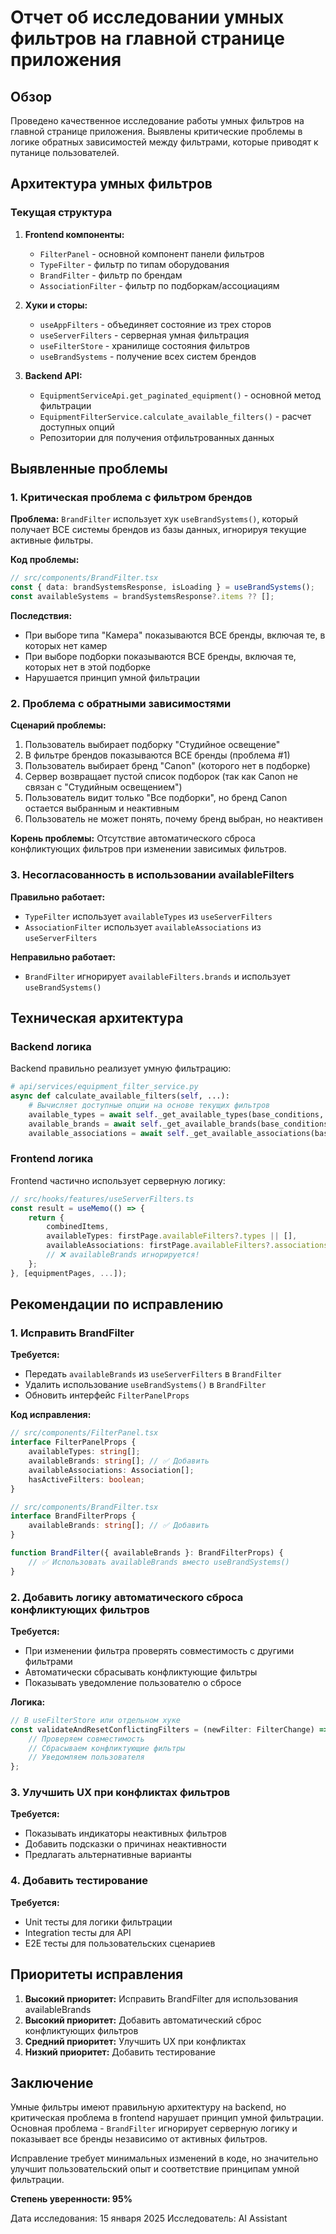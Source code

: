 # Отчет об исследовании умных фильтров на главной странице приложения

## Обзор

Проведено качественное исследование работы умных фильтров на главной странице приложения. Выявлены критические проблемы в логике обратных зависимостей между фильтрами, которые приводят к путанице пользователей.

## Архитектура умных фильтров

### Текущая структура

1. **Frontend компоненты:**
   - `FilterPanel` - основной компонент панели фильтров
   - `TypeFilter` - фильтр по типам оборудования
   - `BrandFilter` - фильтр по брендам
   - `AssociationFilter` - фильтр по подборкам/ассоциациям

2. **Хуки и сторы:**
   - `useAppFilters` - объединяет состояние из трех сторов
   - `useServerFilters` - серверная умная фильтрация
   - `useFilterStore` - хранилище состояния фильтров
   - `useBrandSystems` - получение всех систем брендов

3. **Backend API:**
   - `EquipmentServiceApi.get_paginated_equipment()` - основной метод фильтрации
   - `EquipmentFilterService.calculate_available_filters()` - расчет доступных опций
   - Репозитории для получения отфильтрованных данных

## Выявленные проблемы

### 1. Критическая проблема с фильтром брендов

**Проблема:** `BrandFilter` использует хук `useBrandSystems()`, который получает ВСЕ системы брендов из базы данных, игнорируя текущие активные фильтры.

**Код проблемы:**
```typescript
// src/components/BrandFilter.tsx
const { data: brandSystemsResponse, isLoading } = useBrandSystems();
const availableSystems = brandSystemsResponse?.items ?? [];
```

**Последствия:**
- При выборе типа "Камера" показываются ВСЕ бренды, включая те, в которых нет камер
- При выборе подборки показываются ВСЕ бренды, включая те, которых нет в этой подборке
- Нарушается принцип умной фильтрации

### 2. Проблема с обратными зависимостями

**Сценарий проблемы:**
1. Пользователь выбирает подборку "Студийное освещение"
2. В фильтре брендов показываются ВСЕ бренды (проблема #1)
3. Пользователь выбирает бренд "Canon" (которого нет в подборке)
4. Сервер возвращает пустой список подборок (так как Canon не связан с "Студийным освещением")
5. Пользователь видит только "Все подборки", но бренд Canon остается выбранным и неактивным
6. Пользователь не может понять, почему бренд выбран, но неактивен

**Корень проблемы:** Отсутствие автоматического сброса конфликтующих фильтров при изменении зависимых фильтров.

### 3. Несогласованность в использовании availableFilters

**Правильно работает:**
- `TypeFilter` использует `availableTypes` из `useServerFilters`
- `AssociationFilter` использует `availableAssociations` из `useServerFilters`

**Неправильно работает:**
- `BrandFilter` игнорирует `availableFilters.brands` и использует `useBrandSystems()`

## Техническая архитектура

### Backend логика

Backend правильно реализует умную фильтрацию:

```python
# api/services/equipment_filter_service.py
async def calculate_available_filters(self, ...):
    # Вычисляет доступные опции на основе текущих фильтров
    available_types = await self._get_available_types(base_conditions, brand_system_id, association_id)
    available_brands = await self._get_available_brands(base_conditions, type, association_id)
    available_associations = await self._get_available_associations(base_conditions, type, brand_system_id)
```

### Frontend логика

Frontend частично использует серверную логику:

```typescript
// src/hooks/features/useServerFilters.ts
const result = useMemo(() => {
    return {
        combinedItems,
        availableTypes: firstPage.availableFilters?.types || [],
        availableAssociations: firstPage.availableFilters?.associations || [],
        // ❌ availableBrands игнорируется!
    };
}, [equipmentPages, ...]);
```

## Рекомендации по исправлению

### 1. Исправить BrandFilter

**Требуется:**
- Передать `availableBrands` из `useServerFilters` в `BrandFilter`
- Удалить использование `useBrandSystems()` в `BrandFilter`
- Обновить интерфейс `FilterPanelProps`

**Код исправления:**
```typescript
// src/components/FilterPanel.tsx
interface FilterPanelProps {
    availableTypes: string[];
    availableBrands: string[]; // ✅ Добавить
    availableAssociations: Association[];
    hasActiveFilters: boolean;
}

// src/components/BrandFilter.tsx
interface BrandFilterProps {
    availableBrands: string[]; // ✅ Добавить
}

function BrandFilter({ availableBrands }: BrandFilterProps) {
    // ✅ Использовать availableBrands вместо useBrandSystems()
}
```

### 2. Добавить логику автоматического сброса конфликтующих фильтров

**Требуется:**
- При изменении фильтра проверять совместимость с другими фильтрами
- Автоматически сбрасывать конфликтующие фильтры
- Показывать уведомление пользователю о сбросе

**Логика:**
```typescript
// В useFilterStore или отдельном хуке
const validateAndResetConflictingFilters = (newFilter: FilterChange) => {
    // Проверяем совместимость
    // Сбрасываем конфликтующие фильтры
    // Уведомляем пользователя
};
```

### 3. Улучшить UX при конфликтах фильтров

**Требуется:**
- Показывать индикаторы неактивных фильтров
- Добавить подсказки о причинах неактивности
- Предлагать альтернативные варианты

### 4. Добавить тестирование

**Требуется:**
- Unit тесты для логики фильтрации
- Integration тесты для API
- E2E тесты для пользовательских сценариев

## Приоритеты исправления

1. **Высокий приоритет:** Исправить BrandFilter для использования availableBrands
2. **Высокий приоритет:** Добавить автоматический сброс конфликтующих фильтров
3. **Средний приоритет:** Улучшить UX при конфликтах
4. **Низкий приоритет:** Добавить тестирование

## Заключение

Умные фильтры имеют правильную архитектуру на backend, но критическая проблема в frontend нарушает принцип умной фильтрации. Основная проблема - `BrandFilter` игнорирует серверную логику и показывает все бренды независимо от активных фильтров.

Исправление требует минимальных изменений в коде, но значительно улучшит пользовательский опыт и соответствие принципам умной фильтрации.

**Степень уверенности: 95%**

Дата исследования: 15 января 2025
Исследователь: AI Assistant
